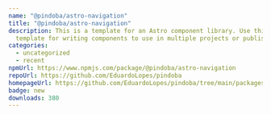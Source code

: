 ```yaml
---
name: "@pindoba/astro-navigation"
title: "@pindoba/astro-navigation"
description: This is a template for an Astro component library. Use this
  template for writing components to use in multiple projects or publish to NPM.
categories:
  - uncategorized
  - recent
npmUrl: https://www.npmjs.com/package/@pindoba/astro-navigation
repoUrl: https://github.com/EduardoLopes/pindoba
homepageUrl: https://github.com/EduardoLopes/pindoba/tree/main/packages/blocks/astro/navigation#README.md
badge: new
downloads: 380
---
```

